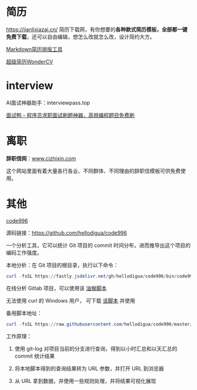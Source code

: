 

# 简历

https://jianlixiazai.cn/ 简历下载网，有你想要的**各种款式简历模板，全部都一键免费下载**，还可以自由编辑，想怎么改就怎么改，设计简约大方。

[Markdown简历排版工具](https://resume.mdnice.com/)

[超级简历WonderCV](https://www.wondercv.com/)

# interview

AI面试神器助手：interviewpass.top

[面试鸭 - 程序员求职面试刷题神器，高频编程题目免费刷](https://www.mianshiya.com/)

# 离职

**辞职信网**：www.cizhixin.com

这个网站里面有着大量各行各业、不同群体、不同理由的辞职信模板可供免费使用。



# 其他

[code996](https://hellodigua.github.io/code996/#/)

源码链接：https://github.com/hellodigua/code996

一个分析工具，它可以统计 Git 项目的 commit 时间分布，进而推导出这个项目的编码工作强度。

本地分析：在 Git 项目的根目录，执行以下命令：

~~~powershell
curl -fsSL https://fastly.jsdelivr.net/gh/hellodigua/code996/bin/code996.sh | bash
~~~

在线分析 Gitlab 项目，可以使用该 [油猴脚本](https://greasyfork.org/en/scripts/452007-gitlab-996-index-statistic)

无法使用 curl 的 Windows 用户， 可下载 [该脚本](https://fastly.jsdelivr.net/gh/hellodigua/code996/bin/code996.sh) 并使用

备用脚本地址：

```powershell
curl -fsSL https://raw.githubusercontent.com/hellodigua/code996/master/bin/code996.sh | bash
```

工作原理：

1. 使用 git-log 对项目当前的分支进行查询，得到以小时汇总和以天汇总的 commit 统计结果

2. 将本地脚本得到的查询结果转为 URL 参数，并打开 URL 到浏览器

3. 从 URL 拿到数据，并使用一些规则处理，并将结果可视化展现

